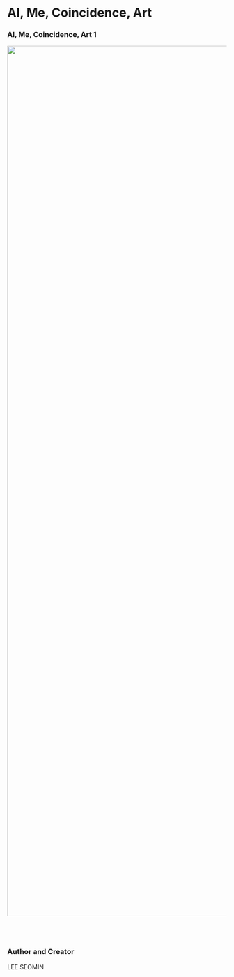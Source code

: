# AI, Me, Coincidence, Art 


### AI, Me, Coincidence, Art 1


 <img src="https://github.com/leeseomin/Mural_7000AD/blob/main/ART/1.jpg" width="2000">








<br/><br/>

###  Author and Creator

LEE SEOMIN
